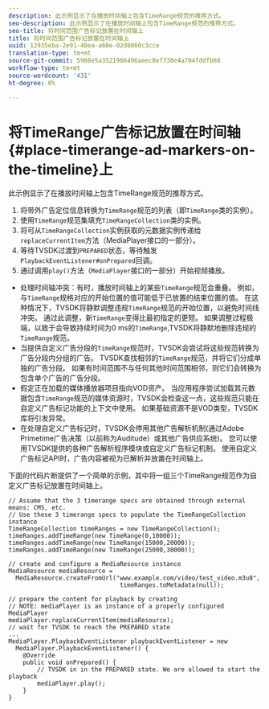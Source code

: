 ```yaml
---
description: 此示例显示了在播放时间轴上包含TimeRange规范的推荐方式。
seo-description: 此示例显示了在播放时间轴上包含TimeRange规范的推荐方式。
seo-title: 将时间范围广告标记放置在时间轴上
title: 将时间范围广告标记放置在时间轴上
uuid: 12935eba-2e91-40ea-a60e-02d0060c3cce
translation-type: tm+mt
source-git-commit: 5908e5a3521966496aeec0ef730e4a704fddfb68
workflow-type: tm+mt
source-wordcount: '431'
ht-degree: 0%

---
```



# 将TimeRange广告标记放置在时间轴{#place-timerange-ad-markers-on-the-timeline}上

此示例显示了在播放时间轴上包含TimeRange规范的推荐方式。

1. 将带外广告定位信息转换为`TimeRange`规范的列表（即`TimeRange`类的实例）。
1. 使用`TimeRange`规范集填充`TimeRangeCollection`类的实例。
1. 将可从`TimeRangeCollection`实例获取的元数据实例传递给`replaceCurrentItem`方法（MediaPlayer接口的一部分）。
1. 等待TVSDK过渡到`PREPARED`状态，等待触发`PlaybackEventListener#onPrepared`回调。
1. 通过调用`play()`方法（`MediaPlayer`接口的一部分）开始视频播放。

* 处理时间轴冲突：有时，播放时间轴上的某些`TimeRange`规范会重叠。 例如，与`TimeRange`规格对应的开始位置的值可能低于已放置的结束位置的值。 在这种情况下，TVSDK将静默调整违规`TimeRange`规范的开始位置，以避免时间线冲突。 通过此调整，新`TimeRange`变得比最初指定的更短。 如果调整过程极端，以致于会导致持续时间为0 ms的`TimeRange`,TVSDK将静默地删除违规的`TimeRange`规范。
* 当提供自定义广告分段的`TimeRange`规范时，TVSDK会尝试将这些规范转换为广告分段内分组的广告。 TVSDK查找相邻的`TimeRange`规范，并将它们分成单独的广告分段。 如果有时间范围不与任何其他时间范围相邻，则它们会转换为包含单个广告的广告分段。
* 假定正在加载的媒体播放器项目指向VOD资产。 当应用程序尝试加载其元数据包含`TimeRange`规范的媒体资源时，TVSDK会检查这一点，这些规范只能在自定义广告标记功能的上下文中使用。 如果基础资源不是VOD类型，TVSDK库将引发异常。
* 在处理自定义广告标记时，TVSDK会停用其他广告解析机制(通过Adobe Primetime广告决策（以前称为Auditude）或其他广告供应系统)。 您可以使用TVSDK提供的各种广告解析程序模块或自定义广告标记机制。 使用自定义广告标记API时，广告内容被视为已解析并放置在时间轴上。

下面的代码片断提供了一个简单的示例，其中将一组三个TimeRange规范作为自定义广告标记放置在时间轴上。

```java>
// Assume that the 3 timerange specs are obtained through external means: CMS, etc. 
// Use these 3 timerange specs to populate the TimeRangeCollection instance 
TimeRangeCollection timeRanges = new TimeRangeCollection();  
timeRanges.addTimeRange(new TimeRange(0,10000)); 
timeRanges.addTimeRange(new TimeRange(15000,20000)); 
timeRanges.addTimeRange(new TimeRange(25000,30000)); 
 
// create and configure a MediaResource instance 
MediaResource mediaResource =  
  MediaResource.createFromUrl("www.example.com/video/test_video.m3u8",  
                               timeRanges.toMetadata(null)); 
 
// prepare the content for playback by creating 
// NOTE: mediaPlayer is an instance of a properly configured MediaPlayer  
mediaPlayer.replaceCurrentItem(mediaResource); 
// wait for TVSDK to reach the PREPARED state 
... 
MediaPlayer.PlaybackEventListener playbackEventListener = new 
  MediaPlayer.PlaybackEventListener() { 
    @Override 
    public void onPrepared() { 
        // TVSDK in in the PREPARED state. We are allowed to start the playback  
        mediaPlayer.play(); 
    } 
} 
```
